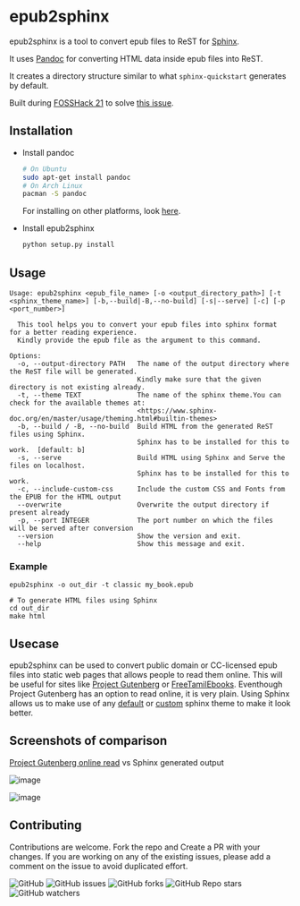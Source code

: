 # epub2sphinx

epub2sphinx is a tool to convert epub files to ReST for [Sphinx](https://www.sphinx-doc.org/).

It uses [Pandoc](https://pandoc.org/) for converting HTML data inside epub files into ReST.

It creates a directory structure similar to what `sphinx-quickstart` generates by default.

Built during [FOSSHack 21](https://fossunited.org/fosshack/2021) to solve [this issue](https://github.com/kaniyamfoundation/projectideas/issues/70).

## Installation
- Install pandoc
  ```bash
  # On Ubuntu
  sudo apt-get install pandoc
  # On Arch Linux
  pacman -S pandoc
  ```
  For installing on other platforms, look [here](https://pandoc.org/installing.html).

- Install epub2sphinx
  ```bash
  python setup.py install
  ```

## Usage
```
Usage: epub2sphinx <epub_file_name> [-o <output_directory_path>] [-t <sphinx_theme_name>] [-b,--build|-B,--no-build] [-s|--serve] [-c] [-p <port_number>]

  This tool helps you to convert your epub files into sphinx format for a better reading experience.
  Kindly provide the epub file as the argument to this command.

Options:
  -o, --output-directory PATH   The name of the output directory where the ReST file will be generated.
                                Kindly make sure that the given directory is not existing already.
  -t, --theme TEXT              The name of the sphinx theme.You can check for the available themes at:
                                <https://www.sphinx-doc.org/en/master/usage/theming.html#builtin-themes>
  -b, --build / -B, --no-build  Build HTML from the generated ReST files using Sphinx.
                                Sphinx has to be installed for this to work.  [default: b]
  -s, --serve                   Build HTML using Sphinx and Serve the files on localhost.
                                Sphinx has to be installed for this to work.
  -c, --include-custom-css      Include the custom CSS and Fonts from the EPUB for the HTML output
  --overwrite                   Overwrite the output directory if present already
  -p, --port INTEGER            The port number on which the files will be served after conversion
  --version                     Show the version and exit.
  --help                        Show this message and exit.
```
### Example
```
epub2sphinx -o out_dir -t classic my_book.epub

# To generate HTML files using Sphinx
cd out_dir
make html
```

## Usecase

epub2sphinx can be used to convert public domain or CC-licensed epub files into static web pages that allows people to read them online.
This will be useful for sites like [Project Gutenberg](https://www.gutenberg.org) or [FreeTamilEbooks](https://freetamilebooks.com/).
Eventhough Project Gutenberg has an option to read online, it is very plain.
Using Sphinx allows us to make use of any [default](https://www.sphinx-doc.org/en/master/usage/theming.html#builtin-themes) or [custom](https://sphinx-themes.org/) sphinx theme to make it look better.

## Screenshots of comparison

[Project Gutenberg online read](https://www.gutenberg.org/cache/epub/98/pg98-images.html#link2H_4_0002) vs Sphinx generated output

![image](https://user-images.githubusercontent.com/24192122/141684781-d7259e32-9055-4f68-9d0c-32475d350f8d.png)

![image](https://user-images.githubusercontent.com/24192122/141684776-4a1e5012-7d11-4f82-a25b-2cfe8374ae87.png)

## Contributing

Contributions are welcome.
Fork the repo and Create a PR with your changes.
If you are working on any of the existing issues, please add a comment on the issue to avoid duplicated effort.

![GitHub](https://img.shields.io/github/license/nifey/epub2sphinx)
![GitHub issues](https://img.shields.io/github/issues/nifey/epub2sphinx)
![GitHub forks](https://img.shields.io/github/forks/nifey/epub2sphinx?style=social)
![GitHub Repo stars](https://img.shields.io/github/stars/nifey/epub2sphinx?style=social)
![GitHub watchers](https://img.shields.io/github/watchers/nifey/epub2sphinx?style=social)
